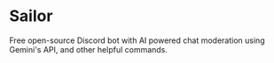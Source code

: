 # Sailor
Free open-source Discord bot with AI powered chat moderation using Gemini's API, and other helpful commands.
